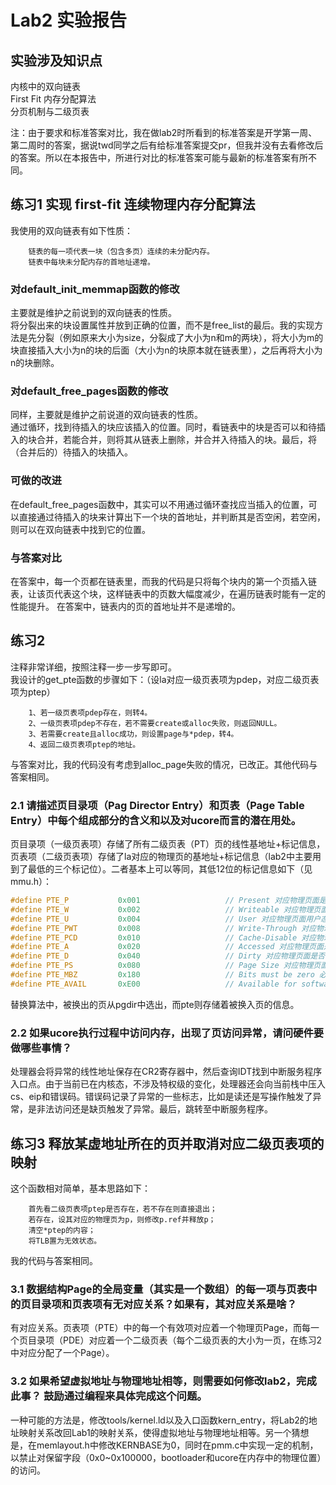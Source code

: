 # Lab2 实验报告

## 实验涉及知识点
内核中的双向链表  
First Fit 内存分配算法  
分页机制与二级页表  

注：由于要求和标准答案对比，我在做lab2时所看到的标准答案是开学第一周、第二周时的答案，据说twd同学之后有给标准答案提交pr，但我并没有去看修改后的答案。所以在本报告中，所进行对比的标准答案可能与最新的标准答案有所不同。

## 练习1 实现 first-fit 连续物理内存分配算法  
我使用的双向链表有如下性质：  
```
    链表的每一项代表一块（包含多页）连续的未分配内存。
    链表中每块未分配内存的首地址递增。
```

### 对default_init_memmap函数的修改  
主要就是维护之前说到的双向链表的性质。  
将分裂出来的块设置属性并放到正确的位置，而不是free_list的最后。我的实现方法是先分裂（例如原来大小为size，分裂成了大小为n和m的两块），将大小为m的块直接插入大小为n的块的后面（大小为n的块原本就在链表里），之后再将大小为n的块删除。  

### 对default_free_pages函数的修改  
同样，主要就是维护之前说道的双向链表的性质。  
通过循环，找到待插入的块应该插入的位置。同时，看链表中的块是否可以和待插入的块合并，若能合并，则将其从链表上删除，并合并入待插入的块。最后，将（合并后的）待插入的块插入。

### 可做的改进  
在default_free_pages函数中，其实可以不用通过循环查找应当插入的位置，可以直接通过待插入的块来计算出下一个块的首地址，并判断其是否空闲，若空闲，则可以在双向链表中找到它的位置。

### 与答案对比
在答案中，每一个页都在链表里，而我的代码是只将每个块内的第一个页插入链表，让该页代表这个块，这样链表中的页数大幅度减少，在遍历链表时能有一定的性能提升。
在答案中，链表内的页的首地址并不是递增的。

## 练习2 

注释非常详细，按照注释一步一步写即可。  
我设计的get_pte函数的步骤如下：（设la对应一级页表项为pdep，对应二级页表项为ptep）  
```
    1、若一级页表项pdep存在，则转4。
    2、一级页表项pdep不存在，若不需要create或alloc失败，则返回NULL。
    3、若需要create且alloc成功，则设置page与*pdep，转4。
    4、返回二级页表项ptep的地址。
```

与答案对比，我的代码没有考虑到alloc_page失败的情况，已改正。其他代码与答案相同。

### 2.1 请描述页目录项（Pag Director Entry）和页表（Page Table Entry）中每个组成部分的含义和以及对ucore而言的潜在用处。  
页目录项（一级页表项）存储了所有二级页表（PT）页的线性基地址+标记信息，页表项（二级页表项）存储了la对应的物理页的基地址+标记信息（lab2中主要用到了最低的三个标记位）。二者基本上可以等同，其低12位的标记信息如下（见mmu.h）：

```C
#define PTE_P           0x001                   // Present 对应物理页面是否存在
#define PTE_W           0x002                   // Writeable 对应物理页面是否可写
#define PTE_U           0x004                   // User 对应物理页面用户态是否可以访问
#define PTE_PWT         0x008                   // Write-Through 对应物理页面在写入时是否写透(即向更低级储存设备写入)
#define PTE_PCD         0x010                   // Cache-Disable 对应物理页面是否能被放入高速缓存
#define PTE_A           0x020                   // Accessed 对应物理页面是否被访问
#define PTE_D           0x040                   // Dirty 对应物理页面是否被写入
#define PTE_PS          0x080                   // Page Size 对应物理页面的页面大小
#define PTE_MBZ         0x180                   // Bits must be zero 必须为零的部分
#define PTE_AVAIL       0xE00                   // Available for software use 用户可自定义的部分
```

替换算法中，被换出的页从pgdir中选出，而pte则存储着被换入页的信息。

### 2.2 如果ucore执行过程中访问内存，出现了页访问异常，请问硬件要做哪些事情？

处理器会将异常的线性地址保存在CR2寄存器中，然后查询IDT找到中断服务程序入口点。由于当前已在内核态，不涉及特权级的变化，处理器还会向当前栈中压入cs、eip和错误码。错误码记录了异常的一些标志，比如是读还是写操作触发了异常，是非法访问还是缺页触发了异常。最后，跳转至中断服务程序。

## 练习3 释放某虚地址所在的页并取消对应二级页表项的映射  
这个函数相对简单，基本思路如下：
```
    首先看二级页表项ptep是否存在，若不存在则直接退出；
    若存在，设其对应的物理页为p，则修改p.ref并释放p；
    清空*ptep的内容；
    将TLB置为无效状态。
```

我的代码与答案相同。

### 3.1 数据结构Page的全局变量（其实是一个数组）的每一项与页表中的页目录项和页表项有无对应关系？如果有，其对应关系是啥？
有对应关系。页表项（PTE）中的每一个有效项对应着一个物理页Page，而每一个页目录项（PDE）对应着一个二级页表（每个二级页表的大小为一页，在练习2中对应分配了一个Page）。

### 3.2 如果希望虚拟地址与物理地址相等，则需要如何修改lab2，完成此事？ 鼓励通过编程来具体完成这个问题。
一种可能的方法是，修改tools/kernel.ld以及入口函数kern_entry，将Lab2的地址映射关系改回Lab1的映射关系，使得虚拟地址与物理地址相等。另一个猜想是，在memlayout.h中修改KERNBASE为0，同时在pmm.c中实现一定的机制，以禁止对保留字段（0x0~0x100000，bootloader和ucore在内存中的物理位置）的访问。